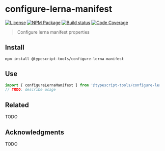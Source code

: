 # configure-lerna-manifest

[![License][]](https://opensource.org/licenses/ISC)
[![NPM Package][]](https://npmjs.org/package/@typescript-tools/configure-lerna-manifest)
[![Build status][]](https://travis-ci.org/typescript-tools/configure-lerna-manifest)
[![Code Coverage][]](https://codecov.io/gh/typescript-tools/configure-lerna-manifest)

[license]: https://img.shields.io/badge/License-ISC-blue.svg
[npm package]: https://img.shields.io/npm/v/@typescript-tools/configure-lerna-manifest.svg
[build status]: https://travis-ci.org/typescript-tools/configure-lerna-manifest.svg?branch=master
[code coverage]: https://codecov.io/gh/typescript-tools/configure-lerna-manifest/branch/master/graph/badge.svg

> Configure lerna manifest properties

## Install

```shell
npm install @typescript-tools/configure-lerna-manifest
```

## Use

```typescript
import { configureLernaManifest } from '@typescript-tools/configure-lerna-manifest'
// TODO: describe usage
```

## Related

TODO

## Acknowledgments

TODO
